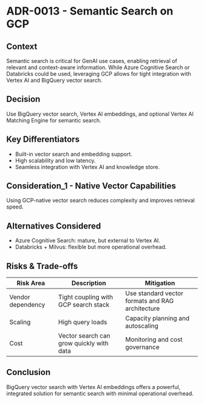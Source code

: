 # ADR-0013 - Semantic Search on GCP

## Context
Semantic search is critical for GenAI use cases, enabling retrieval of relevant and context-aware information. While Azure Cognitive Search or Databricks could be used, leveraging GCP allows for tight integration with Vertex AI and BigQuery vector search.

## Decision
Use BigQuery vector search, Vertex AI embeddings, and optional Vertex AI Matching Engine for semantic search.

## Key Differentiators
- Built-in vector search and embedding support.
- High scalability and low latency.
- Seamless integration with Vertex AI and knowledge store.

## Consideration_1 - Native Vector Capabilities
Using GCP-native vector search reduces complexity and improves retrieval speed.

## Alternatives Considered
- Azure Cognitive Search: mature, but external to Vertex AI.
- Databricks + Milvus: flexible but more operational overhead.

## Risks & Trade-offs

| Risk Area | Description | Mitigation |
|-----------|-------------|------------|
| Vendor dependency | Tight coupling with GCP search stack | Use standard vector formats and RAG architecture |
| Scaling | High query loads | Capacity planning and autoscaling |
| Cost | Vector search can grow quickly with data | Monitoring and cost governance |

## Conclusion
BigQuery vector search with Vertex AI embeddings offers a powerful, integrated solution for semantic search with minimal operational overhead.
